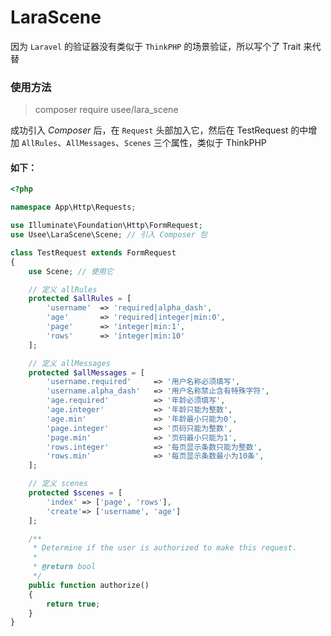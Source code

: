 # LaraScene
因为 `Laravel` 的验证器没有类似于 `ThinkPHP` 的场景验证，所以写个了 Trait 来代替

### **使用方法**

> composer require usee/lara_scene

成功引入 *Composer* 后，在 `Request` 头部加入它，然后在 TestRequest 的中增加 `AllRules`、`AllMessages`、`Scenes` 三个属性，类似于 ThinkPHP

#### 如下：
```php
<?php

namespace App\Http\Requests;

use Illuminate\Foundation\Http\FormRequest;
use Usee\LaraScene\Scene; // 引入 Composer 包

class TestRequest extends FormRequest
{
    use Scene; // 使用它

    // 定义 allRules
    protected $allRules = [
        'username'  => 'required|alpha_dash',
        'age'       => 'required|integer|min:0',
        'page'      => 'integer|min:1',
        'rows'      => 'integer|min:10'
    ];

    // 定义 allMessages
    protected $allMessages = [
        'username.required'     => '用户名称必须填写',
        'username.alpha_dash'   => '用户名称禁止含有特殊字符',
        'age.required'          => '年龄必须填写',
        'age.integer'           => '年龄只能为整数',
        'age.min'               => '年龄最小只能为0',
        'page.integer'          => '页码只能为整数',
        'page.min'              => '页码最小只能为1',
        'rows.integer'          => '每页显示条数只能为整数',
        'rows.min'              => '每页显示条数最小为10条',
    ];

    // 定义 scenes
    protected $scenes = [
        'index' => ['page', 'rows'],
        'create'=> ['username', 'age']
    ];

    /**
     * Determine if the user is authorized to make this request.
     *
     * @return bool
     */
    public function authorize()
    {
        return true;
    }
}

```
